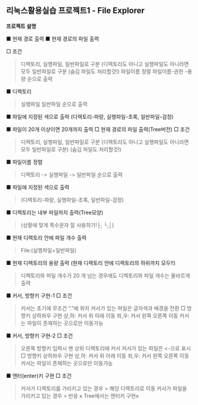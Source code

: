 ## 리눅스활용실습 프로젝트1 - File Explorer

**프로젝트 설명**


■ 현재 경로 출력
■ 현재 경로의 파일 출력

□ 조건
>디렉토리, 실행파일, 일반파일로 구분 (디렉토리도 아니고 실행파일도 아니라면 모두 일반파일로 구분
>(숨김 파일도 처리할것!)
> 파일이름 정렬
>파일이름-권한 -용량 순으로 출력

■ 디렉토리
>실행파일
>일반파일 순으로 출력

■ 파일에 지정된 색으로 출력 (디렉토리-파랑, 실행파일-초록, 일반파일-검정)

■ 파일이 20개 이상이면 20개까지 출력
□ 현재 경로의 파일 출력(Tree버전)
□ 조건
> 디렉토리, 실행파일, 일반파일로 구분 (디렉토리도 아니고 실행파일도 아니라면 모두 일반파일로 구분)
> (숨김 파일도 처리할것!)

■ 파일이름 정렬
> 디렉토리 -> 실행파일 -> 일반파일 순으로 출력

■ 파일에 지정된 색으로 출력 
>(디렉토리-파랑, 실행파일-초록, 일반파일-검정)

■ 디렉토리는 내부 파일까지 출력(Tree모양)
>(상황에 맞게 특수문자 잘 사용하기!├, └,│)

■ 현재 디렉토리 안에 파일 개수 출력
>File:(실행파일+일반파일)

■ 현재 디렉토리의 용량 출력 (현재 디렉토리 안에 디렉토리의 하위까지 모두!!)
>디렉토리와 파일 개수가 20 개 넘는 경우에도 디렉토리와 파일 개수는 올바르게 출력

■ 커서, 방향키 구현-1
□ 조건
> 커서는 초기에 무조건 “.”에 위치
> 커서가 있는 파일은 글자색과 배경을 전환
□ 방향키 상하좌우 구현
> 상,하: 커서 위 아래 이동
> 좌,우: 커서 왼쪽 오른쪽 이동
> 커서는 파일이 존재하는 곳으로만 이동가능

■ 커서, 방향키 구현-2
□ 조건
> 오른쪽 방향키 입력시 맨 상위 디렉토리에 커서
> 커서가 있는 파일은 <-으로 표시
□ 방향키 상하좌우 구현
> 상,하: 커서 위 아래 이동
> 좌,우: 커서 왼쪽 오른쪽 이동
> 커서는 파일이 존재하는 곳으로만 이동가능

■ 엔터(enter)키 구현
□ 조건
> 커서가 디렉토리를 가리키고 있는 경우 > 해당 디렉토리로 이동
> 커서가 파일을 가리키고 있는 경우 > 반응 x
> Tree에서는 엔터키 구현x
